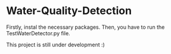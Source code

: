 # Water-Quality-Detection
Firstly, instal the necessary packages.
Then, you have to run the TestWaterDetector.py file.

This project is still under development :)
